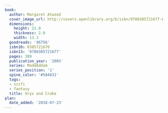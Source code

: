 ```yaml
---
book:
  author: Margaret Atwood
  cover_image_url: http://covers.openlibrary.org/b/isbn/9780385721677-L.jpg
  dimensions:
    height: 21.0
    thickness: 2.0
    width: 13.3
  goodreads: '46756'
  isbn10: 0385721676
  isbn13: '9780385721677'
  pages: 389
  publication_year: '2003'
  series: MaddAddam
  series_position: '1'
  spine_color: '#584831'
  tags:
  - scifi
  - fantasy
  title: Oryx and Crake
plan:
  date_added: '2018-07-23'
---
```

